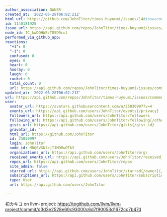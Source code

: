 ```yaml
---
author_association: OWNER
created_at: '2022-05-28T06:02:21Z'
html_url: https://github.com/JohnTitor/times-huyuumi/issues/14#issuecomment-1140181925
id: 1140181925
issue_url: https://api.github.com/repos/JohnTitor/times-huyuumi/issues/14
node_id: IC_kwDOHWEcT85D9cul
performed_via_github_app: 
reactions:
  "+1": 0
  "-1": 0
  confused: 0
  eyes: 0
  heart: 0
  hooray: 0
  laugh: 0
  rocket: 0
  total_count: 0
  url: https://api.github.com/repos/JohnTitor/times-huyuumi/issues/comments/1140181925/reactions
updated_at: '2022-05-28T06:02:21Z'
url: https://api.github.com/repos/JohnTitor/times-huyuumi/issues/comments/1140181925
user:
  avatar_url: https://avatars.githubusercontent.com/u/25030997?v=4
  events_url: https://api.github.com/users/JohnTitor/events{/privacy}
  followers_url: https://api.github.com/users/JohnTitor/followers
  following_url: https://api.github.com/users/JohnTitor/following{/other_user}
  gists_url: https://api.github.com/users/JohnTitor/gists{/gist_id}
  gravatar_id: ''
  html_url: https://github.com/JohnTitor
  id: 25030997
  login: JohnTitor
  node_id: MDQ6VXNlcjI1MDMwOTk3
  organizations_url: https://api.github.com/users/JohnTitor/orgs
  received_events_url: https://api.github.com/users/JohnTitor/received_events
  repos_url: https://api.github.com/users/JohnTitor/repos
  site_admin: false
  starred_url: https://api.github.com/users/JohnTitor/starred{/owner}{/repo}
  subscriptions_url: https://api.github.com/users/JohnTitor/subscriptions
  type: User
  url: https://api.github.com/users/JohnTitor

---
```

初カキコ on llvm-project: https://togithub.com/llvm/llvm-project/commit/d3d3e2528e60c93000c6d7f90053d1672cc7b47d